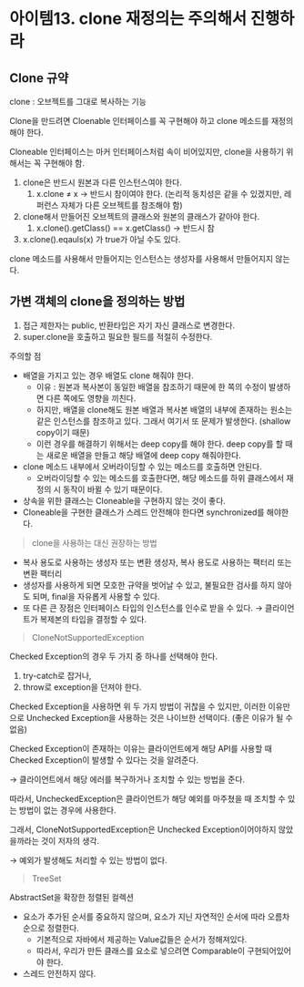 # 아이템13. clone 재정의는 주의해서 진행하라

## Clone 규약

clone : 오브젝트를 그대로 복사하는 기능

Clone을 만드려면 Cloenable 인터페이스를 꼭 구현해야 하고 clone 메소드를 재정의해야 한다.

Cloneable 인터페이스는 마커 인터페이스처럼 속이 비어있지만, clone을 사용하기 위해서는 꼭 구현해야 함.

1. clone은 반드시 원본과 다른 인스턴스여야 한다.
   1. x.clone ≠ x → 반드시 참이여야 한다. (논리적 동치성은 같을 수 있겠지만, 레퍼런스 자체가 다른 오브젝트를 참조해야 함)
2. clone해서 만들어진 오브젝트의 클래스와 원본의 클래스가 같아야 한다.
   1. x.clone().getClass() == x.getClass() → 반드시 참
3. x.clone().eqauls(x) 가 true가 아닐 수도 있다.

clone 메소드를 사용해서 만들어지는 인스턴스는 생성자를 사용해서 만들어지지 않는다.

## 가변 객체의 clone을 정의하는 방법

1. 접근 제한자는 public, 반환타입은 자기 자신 클래스로 변경한다.
2. super.clone을 호출하고 필요한 필드를 적절히 수정한다.

주의할 점

- 배열을 가지고 있는 경우 배열도 clone 해줘야 한다.
  - 이유 : 원본과 복사본이 동일한 배열을 참조하기 때문에 한 쪽의 수정이 발생하면 다른 쪽에도 영향을 끼친다.
  - 하지만, 배열을 clone해도 원본 배열과 복사본 배열의 내부에 존재하는 원소는 같은 인스턴스를 참조하고 있다. 그래서 여기서 또 문제가 발생한다. (shallow copy이기 때문)
  - 이런 경우를 해결하기 위해서는 deep copy를 해야 한다.
    deep copy를 할 때는 새로운 배열을 만들고 해당 배열에 deep copy 해줘야한다.
- clone 메소드 내부에서 오버라이딩할 수 있는 메소드를 호출하면 안된다.
  - 오버라이딩할 수 있는 메소드를 호출한다면, 해당 메소드를 하위 클래스에서 재정의 시 동작이 바뀔 수 있기 때문이다.
- 상속을 위한 클래스는 Cloneable을 구현하지 않는 것이 좋다.
- Cloneable을 구현한 클래스가 스레드 안전해야 한다면 synchronized를 해야한다.

> clone을 사용하는 대신 권장하는 방법

- 복사 용도로 사용하는 생성자 또는 변환 생성자, 복사 용도로 사용하는 팩터리 또는 변환 팩터리
- 생성자를 사용하게 되면 모호한 규약을 벗어날 수 있고, 불필요한 검사를 하지 않아도 되며, final을 자유롭게 사용할 수 있다.
- 또 다른 큰 장점은 인터페이스 타입의 인스턴스를 인수로 받을 수 있다. → 클라이언트가 복제본의 타입을 결정할 수 있다.

> CloneNotSupportedException

Checked Exception의 경우 두 가지 중 하나를 선택해야 한다.

1. try-catch로 잡거나,
2. throw로 exception을 던져야 한다.

Checked Exception을 사용하면 위 두 가지 방법이 귀찮을 수 있지만, 이러한 이유만으로 Unchecked Exception을 사용하는 것은 나이브한 선택이다. (좋은 이유가 될 수 없음)

Checked Exception이 존재하는 이유는 클라이언트에게 해당 API를 사용할 때 Checked Exception이 발생할 수 있다는 것을 알려준다.

→ 클라이언트에서 해당 에러를 복구하거나 조치할 수 있는 방법을 준다.

따라서, UncheckedException은 클라이언트가 해당 예외를 마주쳤을 때 조치할 수 있는 방법이 없는 경우에 사용한다.

그래서, CloneNotSupportedException은 Unchecked Exception이어야하지 않았을까라는 것이 저자의 생각.

→ 예외가 발생해도 처리할 수 있는 방법이 없다.

> TreeSet

AbstractSet을 확장한 정렬된 컬렉션

- 요소가 추가된 순서를 중요하지 않으며, 요소가 지닌 자연적인 순서에 따라 오름차순으로 정렬한다.
  - 기본적으로 자바에서 제공하는 Value값들은 순서가 정해져있다.
  - 따라서, 우리가 만든 클래스를 요소로 넣으려면 Comparable이 구현되어있어야 한다.
- 스레드 안전하지 않다.
